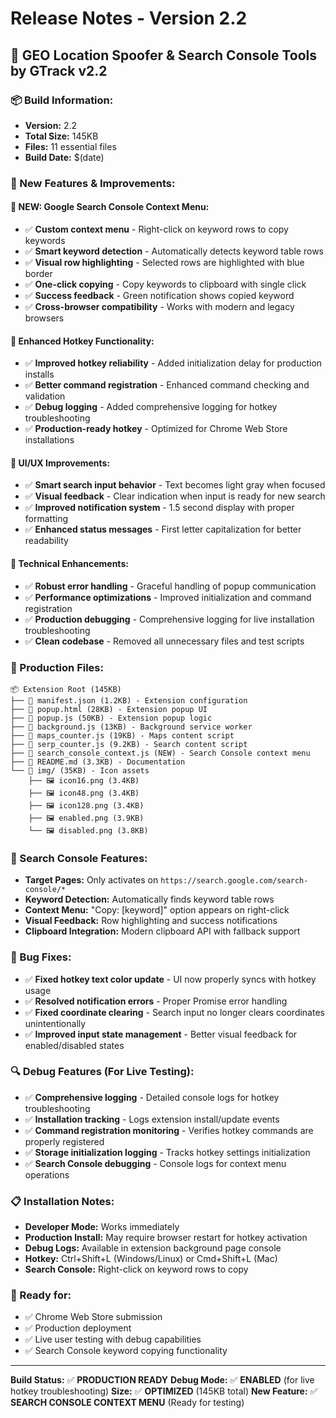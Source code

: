 # Release Notes - Version 2.2

## 🚀 **GEO Location Spoofer & Search Console Tools by GTrack v2.2**

### **📦 Build Information:**
- **Version:** 2.2
- **Total Size:** 145KB
- **Files:** 11 essential files
- **Build Date:** $(date)

### **🔧 New Features & Improvements:**

#### **🎯 NEW: Google Search Console Context Menu:**
- ✅ **Custom context menu** - Right-click on keyword rows to copy keywords
- ✅ **Smart keyword detection** - Automatically detects keyword table rows
- ✅ **Visual row highlighting** - Selected rows are highlighted with blue border
- ✅ **One-click copying** - Copy keywords to clipboard with single click
- ✅ **Success feedback** - Green notification shows copied keyword
- ✅ **Cross-browser compatibility** - Works with modern and legacy browsers

#### **🎯 Enhanced Hotkey Functionality:**
- ✅ **Improved hotkey reliability** - Added initialization delay for production installs
- ✅ **Better command registration** - Enhanced command checking and validation
- ✅ **Debug logging** - Added comprehensive logging for hotkey troubleshooting
- ✅ **Production-ready hotkey** - Optimized for Chrome Web Store installations

#### **🎨 UI/UX Improvements:**
- ✅ **Smart search input behavior** - Text becomes light gray when focused
- ✅ **Visual feedback** - Clear indication when input is ready for new search
- ✅ **Improved notification system** - 1.5 second display with proper formatting
- ✅ **Enhanced status messages** - First letter capitalization for better readability

#### **🔧 Technical Enhancements:**
- ✅ **Robust error handling** - Graceful handling of popup communication
- ✅ **Performance optimizations** - Improved initialization and command registration
- ✅ **Production debugging** - Comprehensive logging for live installation troubleshooting
- ✅ **Clean codebase** - Removed all unnecessary files and test scripts

### **📁 Production Files:**
```
📦 Extension Root (145KB)
├── 📄 manifest.json (1.2KB) - Extension configuration
├── 📄 popup.html (28KB) - Extension popup UI
├── 📄 popup.js (50KB) - Extension popup logic
├── 📄 background.js (13KB) - Background service worker
├── 📄 maps_counter.js (19KB) - Maps content script
├── 📄 serp_counter.js (9.2KB) - Search content script
├── 📄 search_console_context.js (NEW) - Search Console context menu
├── 📄 README.md (3.3KB) - Documentation
└── 📁 img/ (35KB) - Icon assets
    ├── 🖼️ icon16.png (3.4KB)
    ├── 🖼️ icon48.png (3.4KB)
    ├── 🖼️ icon128.png (3.4KB)
    ├── 🖼️ enabled.png (3.9KB)
    └── 🖼️ disabled.png (3.8KB)
```

### **🎯 Search Console Features:**
- **Target Pages:** Only activates on `https://search.google.com/search-console/*`
- **Keyword Detection:** Automatically finds keyword table rows
- **Context Menu:** "Copy: [keyword]" option appears on right-click
- **Visual Feedback:** Row highlighting and success notifications
- **Clipboard Integration:** Modern clipboard API with fallback support

### **🐛 Bug Fixes:**
- ✅ **Fixed hotkey text color update** - UI now properly syncs with hotkey usage
- ✅ **Resolved notification errors** - Proper Promise error handling
- ✅ **Fixed coordinate clearing** - Search input no longer clears coordinates unintentionally
- ✅ **Improved input state management** - Better visual feedback for enabled/disabled states

### **🔍 Debug Features (For Live Testing):**
- ✅ **Comprehensive logging** - Detailed console logs for hotkey troubleshooting
- ✅ **Installation tracking** - Logs extension install/update events
- ✅ **Command registration monitoring** - Verifies hotkey commands are properly registered
- ✅ **Storage initialization logging** - Tracks hotkey settings initialization
- ✅ **Search Console debugging** - Console logs for context menu operations

### **📋 Installation Notes:**
- **Developer Mode:** Works immediately
- **Production Install:** May require browser restart for hotkey activation
- **Debug Logs:** Available in extension background page console
- **Hotkey:** Ctrl+Shift+L (Windows/Linux) or Cmd+Shift+L (Mac)
- **Search Console:** Right-click on keyword rows to copy

### **🎯 Ready for:**
- ✅ Chrome Web Store submission
- ✅ Production deployment
- ✅ Live user testing with debug capabilities
- ✅ Search Console keyword copying functionality

---

**Build Status:** ✅ **PRODUCTION READY**
**Debug Mode:** ✅ **ENABLED** (for live hotkey troubleshooting)
**Size:** ✅ **OPTIMIZED** (145KB total)
**New Feature:** ✅ **SEARCH CONSOLE CONTEXT MENU** (Ready for testing)
